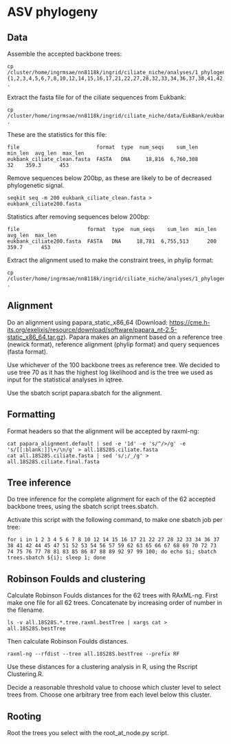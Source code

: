 # ASV phylogeny

## Data

Assemble the accepted backbone trees:

```
cp /cluster/home/ingrmsae/nn8118k/ingrid/ciliate_niche/analyses/1_phylogenies/reference_phylogeny/all.18S28S.constrained.{1,2,3,4,5,6,7,8,10,12,14,15,16,17,21,22,27,28,32,33,34,36,37,38,41,42,44,45,47,51,52,53,54,56,57,59,62,63,65,66,67,68,69,70,72,73,74,75,76,77,78,81,83,85,86,87,88,89,92,97,99,100}.tree.raxml.bestTree .
```

Extract the fasta file for of the ciliate sequences from Eukbank: 

```
cp /cluster/home/ingrmsae/nn8118k/ingrid/ciliate_niche/data/EukBank/eukbank_ciliate_clean.fasta .
```

These are the statistics for this file:

```
file                         format  type  num_seqs    sum_len  min_len  avg_len  max_len
eukbank_ciliate_clean.fasta  FASTA   DNA     18,816  6,760,308       32    359.3      453
```

Remove sequences below 200bp, as these are likely to be of decreased phylogenetic signal.

```
seqkit seq -m 200 eukbank_ciliate_clean.fasta > eukbank_ciliate200.fasta
```

Statistics after removing sequences below 200bp:

```
file                      format  type  num_seqs    sum_len  min_len  avg_len  max_len
eukbank_ciliate200.fasta  FASTA   DNA     18,781  6,755,513      200    359.7      453
```

Extract the alignment used to make the constraint trees, in phylip format:

```
cp /cluster/home/ingrmsae/nn8118k/ingrid/ciliate_niche/analyses/1_phylogenies/reference_phylogeny/all.18S28S.replaced.phy .
```

## Alignment

Do an alignment using papara_static_x86_64 (Download: https://cme.h-its.org/exelixis/resource/download/software/papara_nt-2.5-static_x86_64.tar.gz). Papara makes an alignment based on a reference tree (newick format), reference alignment (phylip format) and query sequences (fasta format).    
    
Use whichever of the 100 backbone trees as reference tree. We decided to use tree 70 as it has the highest log likelihood and is the tree we used as input for the statistical analyses in iqtree.

Use the sbatch script papara.sbatch for the alignment. 

## Formatting

Format headers so that the alignment will be accepted by raxml-ng:

```
cat papara_alignment.default | sed -e '1d' -e 's/^/>/g' -e 's/[[:blank:]]\+/\n/g' > all.18S28S.ciliate.fasta
cat all.18S28S.ciliate.fasta | sed 's/;/_/g' > all.18S28S.ciliate.final.fasta
```

## Tree inference

Do tree inference for the complete alignment for each of the 62 accepted backbone trees, using the sbatch script trees.sbatch. 

Activate this script with the following command, to make one sbatch job per tree:

```
for i in 1 2 3 4 5 6 7 8 10 12 14 15 16 17 21 22 27 28 32 33 34 36 37 38 41 42 44 45 47 51 52 53 54 56 57 59 62 63 65 66 67 68 69 70 72 73 74 75 76 77 78 81 83 85 86 87 88 89 92 97 99 100; do echo $i; sbatch trees.sbatch ${i}; sleep 1; done
```
## Robinson Foulds and clustering
Calculate Robinson Foulds distances for the 62 trees with RAxML-ng. First make one file for all 62 trees. Concatenate by increasing order of number in the filename. 

```
ls -v all.18S28S.*.tree.raxml.bestTree | xargs cat > all.18S28S.bestTree
```

Then calculate Robinson Foulds distances. 

```
raxml-ng --rfdist --tree all.18S28S.bestTree --prefix RF
```

Use these distances for a clustering analysis in R, using the Rscript Clustering.R. 

Decide a reasonable threshold value to choose which cluster level to select trees from. Choose one arbitrary tree from each level below this cluster. 

## Rooting 
Root the trees you select with the root_at_node.py script. 
